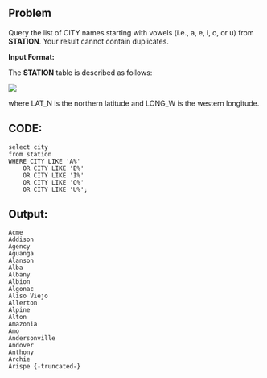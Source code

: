 ## Problem

 Query the list of CITY names starting with vowels (i.e., a, e, i, o, or u) from **STATION**. Your result cannot contain duplicates.
 
 **Input Format:**
 
 The **STATION** table is described as follows:

![](https://s3.amazonaws.com/hr-challenge-images/9336/1449345840-5f0a551030-Station.jpg)

where LAT_N is the northern latitude and LONG_W is the western longitude.

## CODE:

    select city 
    from station 
    WHERE CITY LIKE 'A%' 
        OR CITY LIKE 'E%' 
        OR CITY LIKE 'I%' 
        OR CITY LIKE 'O%' 
        OR CITY LIKE 'U%';
    
## Output:

    Acme 
    Addison 
    Agency 
    Aguanga 
    Alanson 
    Alba 
    Albany 
    Albion 
    Algonac 
    Aliso Viejo 
    Allerton 
    Alpine 
    Alton 
    Amazonia 
    Amo 
    Andersonville 
    Andover 
    Anthony 
    Archie 
    Arispe {-truncated-}
    